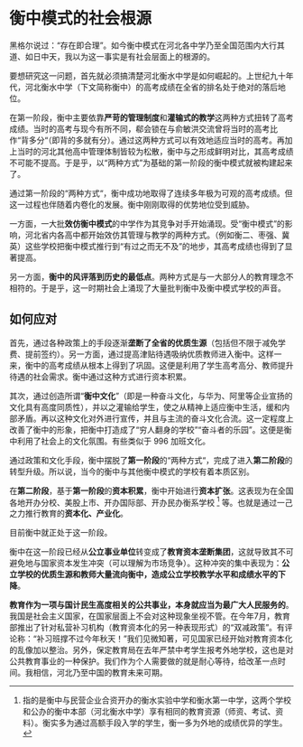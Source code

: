 # 衡中模式的社会根源

黑格尔说过：“存在即合理”。如今衡中模式在河北各中学乃至全国范围内大行其道、如日中天，我以为这一事实是有社会层面上的根源的。

要想研究这一问题，首先就必须搞清楚河北衡水中学是如何崛起的。上世纪九十年代，河北衡水中学（下文简称衡中）的高考成绩在全省的排名处于绝对的落后地位。

在第一阶段，衡中主要依靠**严苛的管理制度**和**灌输式的教学**这两种方式扭转了高考成绩。当时的高考与现今有所不同，郗会锁在与俞敏洪交流曾将当时的高考比作“背多分“（即背的多就有分）。通过这两种方式可以有效地适应当时的高考。再加上当时的河北其他高中管理体制皆较为松散，衡中与之形成鲜明对比，其高考成绩不可能不提高。于是乎，以“两种方式”为基础的第一阶段的衡中模式就被构建起来了。

通过第一阶段的“两种方式“，衡中成功地取得了连续多年极为可观的高考成绩。但这一过程也伴随着内卷化的发展。衡中刚刚取得的优势地位受到威胁。

一方面，一大批**效仿衡中模式**的中学作为其竞争对手开始涌现。受“衡中模式”的影响，河北省内各高中都开始效仿其管理与教学的两种方式。（例如衡二、枣强、冀英）这些学校把衡中模式推行到“有过之而无不及”的地步，其高考成绩也得到了显著提高。

另一方面，**衡中的风评落到历史的最低点**。两种方式是与一大部分人的教育理念不相符的。于是乎，这一时期社会上涌现了大量批判衡中及衡中模式学校的声音。

## 如何应对

首先，通过各种政策上的手段逐渐**垄断了全省的优质生源**（包括但不限于减免学费、提前签约）。另一方面，通过提高津贴待遇吸纳优质教师进入衡中。这样一来，衡中的高考成绩从根本上得到了巩固。这便是利用了学生高考高分、教师提升待遇的社会需求。衡中通过这种方式进行资本积累。

其次，通过创造所谓“**衡中文化**”（即是一种奋斗文化，与华为、阿里等企业宣扬的文化具有高度同质性），并以之灌输给学生，使之从精神上适应衡中生活，缓和内部矛盾。再以这种文化对外进行宣传，并且与主流的奋斗文化合流。这一定程度上改善了衡中的形象，把衡中打造成了“穷人翻身的学校”“奋斗者的乐园”。这便是衡中利用了社会上的文化氛围。有些类似于 996 加班文化。

通过政策和文化手段，衡中摆脱了**第一阶段**的“两种方式“，完成了进入**第二阶段**的转型升级。所以说，当今的衡中与其他衡中模式的学校有着本质区别。

在**第二阶段**，基于**第一阶段**的**资本积累**，衡中开始进行**资本扩张**。这表现为在全国各地开办分校、美股上市、开办国际部、开办民办衡系学校 [^1] 等。也就是通过一己之力推行教育的**资本化、产业化**。

目前衡中就正处于这一阶段。

衡中在这一阶段已经从**公立事业单位**转变成了**教育资本垄断集团**，这就导致其不可避免地与国家资本发生冲突（可以理解为市场竞争）。这种冲突的集中表现为：**公立学校的优质生源和教师大量流向衡中，造成公立学校教学水平和成绩水平的下降**。

**教育作为一项与国计民生高度相关的公共事业，本身就应当为最广大人民服务的**。我国是社会主义国家，在国家层面上不会对这种现象坐视不管。在今年7月，教育部推出了针对私营补习机构（教育资本化的另一种表现形式）的“双减政策”。有评论称：“补习班撑不过今年秋天！”我们见微知著，可见国家已经开始对教育资本化的乱像加以整治。另外，保定教育局在去年严禁中考学生报考外地学校，这也是对公共教育事业的一种保护。我们作为个人需要做的就是耐心等待，给改革一点时间。我相信，河北乃至中国的教育未来可期。

[^1]: 指的是衡中与民营企业合资开办的衡水实验中学和衡水第一中学，这两个学校和公办的衡中本部（河北衡水中学）享有相同的教育资源（师资、考试、资料）。衡实多为通过高额手段入学的学生，衡一多为外地的成绩优异的学生。
